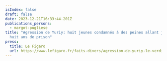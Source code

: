 ```yaml
---
isIndex: false
draft: false
date: 2023-12-21T16:33:44.201Z
publications_persons:
  - margot-pugliese
title: "Agression de Yuriy: huit jeunes condamnés à des peines allant jusqu'à
  huit ans de prison"
press:
  title: Le Figaro
  url: https://www.lefigaro.fr/faits-divers/agression-de-yuriy-le-verdict-du-proces-de-8-des-assaillants-de-l-adolescent-attendu-ce-jeudi-20231221
---
```

